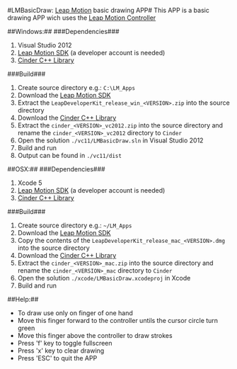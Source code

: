 #LMBasicDraw: [Leap Motion](https://www.leapmotion.com) basic drawing APP#
This APP is a basic drawing APP wich uses the [Leap Motion Controller](https://www.leapmotion.com)


##Windows:##
###Dependencies###
1. Visual Studio 2012
2. [Leap Motion SDK](https://developer.leapmotion.com/downloads) (a developer account is needed)
3. [Cinder C++ Library](http://libcinder.org/download/)

###Build###
1. Create source directory e.g.: `C:\LM_Apps`
2. Download the [Leap Motion SDK](https://developer.leapmotion.com/downloads)
3. Extract the `LeapDeveloperKit_release_win_<VERSION>.zip` into the source directory
4. Download the [Cinder C++ Library](http://libcinder.org/download/)
5. Extract the `cinder_<VERSION>_vc2012.zip` into the source directory and rename the `cinder_<VERSION>_vc2012` directory to `Cinder`
6. Open the solution `./vc11/LMBasicDraw.sln` in Visual Studio 2012
7. Build and run
8. Output can be found in `./vc11/dist`


##OSX:##
###Dependencies###
1. Xcode 5
2. [Leap Motion SDK](https://developer.leapmotion.com/downloads) (a developer account is needed)
3. [Cinder C++ Library](http://libcinder.org/download/)

###Build###
1. Create source directory e.g.: `~/LM_Apps`
2. Download the [Leap Motion SDK](https://developer.leapmotion.com/downloads)
3. Copy the contents of the `LeapDeveloperKit_release_mac_<VERSION>.dmg` into the source directory
4. Download the [Cinder C++ Library](http://libcinder.org/download/)
5. Extract the `cinder_<VERSION>_mac.zip` into the source directory and rename the `cinder_<VERSION>_mac` directory to `Cinder`
6. Open the solution `./xcode/LMBasicDraw.xcodeproj` in Xcode
7. Build and run


##Help:##
* To draw use only on finger of one hand
* Move this finger forward to the controller untils the cursor circle turn green
* Move this finger above the controller to draw strokes
* Press 'f' key to toggle fullscreen
* Press 'x' key to clear drawing
* Press 'ESC' to quit the APP

